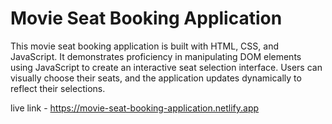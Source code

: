 # Movie Seat Booking Application

This movie seat booking application is built with HTML, CSS, and JavaScript. 
It demonstrates proficiency in manipulating DOM elements using JavaScript to create an interactive seat selection interface.
Users can visually choose their seats, and the application updates dynamically to reflect their selections.

live link - https://movie-seat-booking-application.netlify.app
